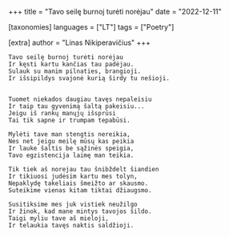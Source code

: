 +++
title = "Tavo seilę burnoj turėti norėjau"
date = "2022-12-11"

[taxonomies]
languages = ["LT"]
tags = ["Poetry"]

[extra]
author = "Linas Nikiperavičius"
+++
```
Tavo seilę burnoj turėti norėjau
Ir kęsti kartu kančias tau padėjau.
Sulauk su manim pilnaties, brangioji.
Ir išsipildys svajonė kurią širdy tu nešioji.
```
<!-- more -->
```

Tuomet niekados daugiau tavęs nepaleisiu
Ir taip tau gyvenimą šaltą pakeisiu...
Jeigu iš rankų manųjų išsprūsi
Tai tik sapne ir trumpam tepabūsi.

Mylėti tave man stengtis nereikia,
Nes net jeigu meilę mūsų kas peikia
Ir lauke šaltis be sąžinės speigia,
Tavo egzistencija laimę man teikia.

Tik tiek aš norejau tau šnibždelt šiandien
Ir tikiuosi judėsim kartu mes tolyn,
Nepaklydę takeliais šmeižto ar skausmo.
Suteikime vienas kitam tiktai džiaugsmo.

Susitiksime mes juk vistiek neužilgo
Ir žinok, kad mane mintys tavojos šildo.
Taigi myliu tave aš mieloji,
Ir telaukia tavęs naktis saldžioji.
```
